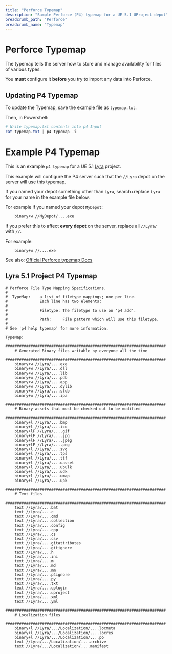 ```yaml
---
title: "Perforce Typemap"
description: "Sample Perforce (P4) typemap for a UE 5.1 UProject depot"
breadcrumb_path: "Perforce"
breadcrumb_name: "Typemap"
---
```


# Perforce Typemap

The typemap tells the server how to store and manage availability for files of various types.

You **must** configure it **before** you try to import any data into Perforce.


## Updating P4 Typemap

To update the Typemap, save the [example file](#Example)
as `typemap.txt`.

Then, in Powershell:

```powershell
# Write typemap.txt contents into p4 Input
cat typemap.txt | p4 typemap -i
```

<a id='Example'></a>
# Example P4 Typemap

This is an example `p4 typemap` for a UE 5.1 [Lyra](/UE5/LyraStarterGame/) project.

This example will configure the P4 server such that the `//Lyra` depot
on the server will use this typemap.

If you named your depot something other than `Lyra`, search+replace `Lyra` for your name
in the example file below.

For example if you named your depot `MyDepot`:

```text
    binary+w //MyDepot/....exe
```

If you prefer this to affect **every depot** on the server,
replace all `//Lyra/` with `//`.

For example:

```text
    binary+w //....exe
```

See also: [Official Perforce typemap Docs](https://www.perforce.com/blog/vcs/perforce-p4-typemap)

## Lyra 5.1 Project P4 Typemap

```text
# Perforce File Type Mapping Specifications.
#
#  TypeMap:    a list of filetype mappings; one per line.
#              Each line has two elements:
#
#              Filetype: The filetype to use on 'p4 add'.
#
#              Path:     File pattern which will use this filetype.
#
# See 'p4 help typemap' for more information.

TypeMap:
    ######################################################################
    # Generated Binary files writable by everyone all the time
    ######################################################################
    binary+w //Lyra/....exe
    binary+w //Lyra/....dll
    binary+w //Lyra/....lib
    binary+w //Lyra/....pdb
    binary+w //Lyra/....app
    binary+w //Lyra/....dylib
    binary+w //Lyra/....stub
    binary+w //Lyra/....ipa
    ######################################################################
    # Binary assets that must be checked out to be modified
    ######################################################################
    binary+l //Lyra/....bmp
    binary+l //Lyra/....ico
    binary+lF //Lyra/....gif
    binary+lF //Lyra/....jpg
    binary+lF //Lyra/....jpeg
    binary+lF //Lyra/....png
    binary+l //Lyra/....svg
    binary+l //Lyra/....tps
    binary+l //Lyra/....ttf
    binary+l //Lyra/....uasset
    binary+l //Lyra/....ubulk
    binary+l //Lyra/....udk
    binary+l //Lyra/....umap
    binary+l //Lyra/....upk
    ######################################################################
    # Text files
    ######################################################################
    text //Lyra/....bat
    text //Lyra/....c
    text //Lyra/....cmd
    text //Lyra/....collection
    text //Lyra/....config
    text //Lyra/....cpp
    text //Lyra/....cs
    text //Lyra/....csv
    text //Lyra/....gitattributes
    text //Lyra/....gitignore
    text //Lyra/....h
    text //Lyra/....ini
    text //Lyra/....m
    text //Lyra/....md
    text //Lyra/....mm
    text //Lyra/....p4ignore
    text //Lyra/....py
    text //Lyra/....txt
    text //Lyra/....uplugin
    text //Lyra/....uproject
    text //Lyra/....xml
    text //Lyra/....yml
    ######################################################################
    # Localization files
    ######################################################################
    binary+l //Lyra/.../Localization/....locmeta
    binary+l //Lyra/.../Localization/....locres
    binary+l //Lyra/.../Localization/....po
    text //Lyra/.../Localization/....archive
    text //Lyra/.../Localization/....manifest
```
